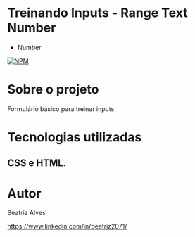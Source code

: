 # Treinando Inputs  -   Range  Text  Number

- Number

[![NPM](https://img.shields.io/npm/l/react)](https://github.com/bea3853/Calculadora/blob/main/LICENSE)

  

#  Sobre o projeto

  
Formulário básico para treinar inputs.    

  
#  Tecnologias utilizadas

## CSS e HTML.


#  Autor

  

Beatriz Alves

  

https://www.linkedin.com/in/beatriz2071/

